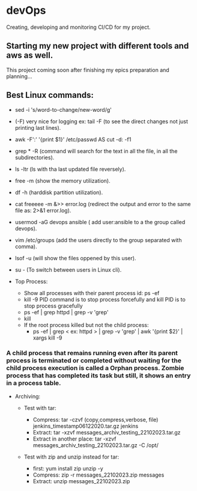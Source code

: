 # devOps
Creating, developing and monitoring CI/CD for my project.

## Starting my new project with different tools and aws as well.
This project coming soon after finishing my epics preparation and planning...

## Best Linux commands:
- sed -i 's/word-to-change/new-word/g'  <file-name>
- (-F) very nice for logging ex: tail -F <filename> (to see the direct changes not just printing last lines).

- awk -F':' '{print $1}' /etc/passwd  AS  cut -d: -f1 <finename>
- grep <text> * -R  (command will search for the text in all the file, in all the subdirectories).

- ls -ltr (ls with tha last updated file reversely).
- free -m  (show the memory utilization).
- df -h (harddisk partition utilization).
- cat freeeee -m &>> error.log (redirect the output and error to the same file as: 2>&1 error.log).
- usermod -aG devops ansible  ( add user:ansible to a the group called devops).
- vim /etc/groups (add the users directly to the group separated with comma).
- lsof -u <user> (will show the files oppened by this user).
- su - <username> (To switch between users in Linux cli).
- Top Process:
    - Show all processes with their parent process id: ps -ef
    - kill -9 PID command is to stop process forcefully and kill PID  is to stop process gracefully
    - ps -ef | grep httpd | grep -v 'grep'
    - kill <process-pid>
    - If the root process killed but not the child process:
        - ps -ef | grep < ex: httpd > | grep -v 'grep' | awk '{print $2}' | xargs kill -9
    
### A child process that remains running even after its parent process is terminated or    completed without waiting for the child process execution is called a Orphan process. Zombie process that has completed its task but still, it shows an entry in a process table.

- Archiving:
    - Test with tar:
        - Compress: tar -czvf (copy,compress,verbose, file) jenkins_timestamp06122020.tar.gz jenkins
        - Extract: tar -xzvf messages_archiv_testing_22102023.tar.gz
        - Extract in another place: tar -xzvf messages_archiv_testing_22102023.tar.gz -C /opt/

    - Test with zip and unzip instead for tar:
        - first: yum install zip unzip -y
        - Compress: zip -r messages_22102023.zip messages
        - Extract: unzip messages_22102023.zip 